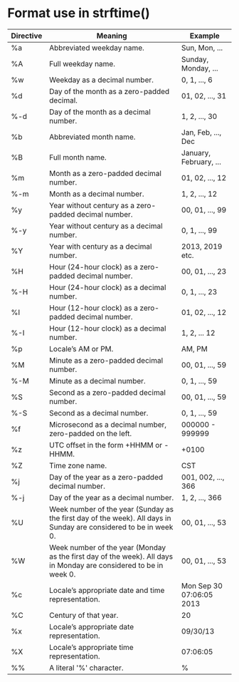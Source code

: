 # Format use in strftime()

| Directive	    | Meaning                                                                                                                 | Example |
| -----------   | -----------                                                                                                             | ----------- |
| %a	        | Abbreviated weekday name.	                                                                                              | Sun, Mon, ... |
| %A	        | Full weekday name.	                                                                                                  | Sunday, Monday, ... |
| %w	        | Weekday as a decimal number.	                                                                                          | 0, 1, ..., 6 |
| %d	        | Day of the month as a zero-padded decimal.	                                                                          | 01, 02, ..., 31 |
| %-d	        | Day of the month as a decimal number.	                                                                                  | 1, 2, ..., 30 |
| %b	        | Abbreviated month name.	                                                                                              | Jan, Feb, ..., Dec |
| %B	        | Full month name.	                                                                                                      | January, February, ... |
| %m	        | Month as a zero-padded decimal number.	                                                                              | 01, 02, ..., 12 |
| %-m	        | Month as a decimal number.	                                                                                          | 1, 2, ..., 12 |
| %y	        | Year without century as a zero-padded decimal number.	                                                                  | 00, 01, ..., 99 |
| %-y	        | Year without century as a decimal number.	                                                                              | 0, 1, ..., 99 |
| %Y	        | Year with century as a decimal number.	                                                                              | 2013, 2019 etc. |
| %H	        | Hour (24-hour clock) as a zero-padded decimal number.	                                                                  | 00, 01, ..., 23 |
| %-H	        | Hour (24-hour clock) as a decimal number.	                                                                              | 0, 1, ..., 23 |
| %I	        | Hour (12-hour clock) as a zero-padded decimal number.	                                                                  | 01, 02, ..., 12 |
| %-I	        | Hour (12-hour clock) as a decimal number.	                                                                              | 1, 2, ... 12 |
| %p	        | Locale’s AM or PM.	                                                                                                  | AM, PM |
| %M	        | Minute as a zero-padded decimal number.	                                                                              | 00, 01, ..., 59 |
| %-M	        | Minute as a decimal number.	                                                                                          | 0, 1, ..., 59 |
| %S	        | Second as a zero-padded decimal number.	                                                                              | 00, 01, ..., 59 |
| %-S	        | Second as a decimal number.	                                                                                          | 0, 1, ..., 59 |
| %f	        | Microsecond as a decimal number, zero-padded on the left.	                                                              | 000000 - 999999 |
| %z	        | UTC offset in the form +HHMM or -HHMM.	                                                                              | +0100 |
| %Z	        | Time zone name.	                                                                                                      | CST |
| %j	        | Day of the year as a zero-padded decimal number.	                                                                      | 001, 002, ..., 366 |
| %-j	        | Day of the year as a decimal number.	                                                                                  | 1, 2, ..., 366 |
| %U	        | Week number of the year (Sunday as the first day of the week). All days in Sunday are considered to be in week 0.       | 00, 01, ..., 53 |
| %W	        | Week number of the year (Monday as the first day of the week). All days in Monday are considered to be in week 0.       | 00, 01, ..., 53 |
| %c	        | Locale’s appropriate date and time representation.	                                                                  | Mon Sep 30 07:06:05 2013 |
| %C	        | Century of that year.                             	                                                                  | 20 |
| %x	        | Locale’s appropriate date representation.	                                                                              | 09/30/13 |
| %X	        | Locale’s appropriate time representation.	                                                                              | 07:06:05 |
| %%	        | A literal '%' character.	                                                                                              | % |
